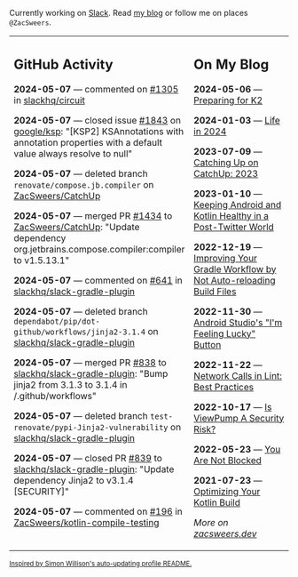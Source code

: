 Currently working on [Slack](https://slack.com/). Read [my blog](https://zacsweers.dev/) or follow me on places `@ZacSweers`.

<table><tr><td valign="top" width="60%">

## GitHub Activity
<!-- githubActivity starts -->
**2024-05-07** — commented on [#1305](https://github.com/slackhq/circuit/pull/1305#issuecomment-2099344243) in [slackhq/circuit](https://github.com/slackhq/circuit)

**2024-05-07** — closed issue [#1843](https://github.com/google/ksp/issues/1843) on [google/ksp](https://github.com/google/ksp): "[KSP2]  KSAnnotations with annotation properties with a default value always resolve to null"

**2024-05-07** — deleted branch `renovate/compose.jb.compiler` on [ZacSweers/CatchUp](https://github.com/ZacSweers/CatchUp)

**2024-05-07** — merged PR [#1434](https://github.com/ZacSweers/CatchUp/pull/1434) to [ZacSweers/CatchUp](https://github.com/ZacSweers/CatchUp): "Update dependency org.jetbrains.compose.compiler:compiler to v1.5.13.1"

**2024-05-07** — commented on [#641](https://github.com/slackhq/slack-gradle-plugin/pull/641#issuecomment-2099062216) in [slackhq/slack-gradle-plugin](https://github.com/slackhq/slack-gradle-plugin)

**2024-05-07** — deleted branch `dependabot/pip/dot-github/workflows/jinja2-3.1.4` on [slackhq/slack-gradle-plugin](https://github.com/slackhq/slack-gradle-plugin)

**2024-05-07** — merged PR [#838](https://github.com/slackhq/slack-gradle-plugin/pull/838) to [slackhq/slack-gradle-plugin](https://github.com/slackhq/slack-gradle-plugin): "Bump jinja2 from 3.1.3 to 3.1.4 in /.github/workflows"

**2024-05-07** — deleted branch `test-renovate/pypi-Jinja2-vulnerability` on [slackhq/slack-gradle-plugin](https://github.com/slackhq/slack-gradle-plugin)

**2024-05-07** — closed PR [#839](https://github.com/slackhq/slack-gradle-plugin/pull/839) to [slackhq/slack-gradle-plugin](https://github.com/slackhq/slack-gradle-plugin): "Update dependency Jinja2 to v3.1.4 [SECURITY]"

**2024-05-07** — commented on [#196](https://github.com/ZacSweers/kotlin-compile-testing/pull/196#issuecomment-2098962688) in [ZacSweers/kotlin-compile-testing](https://github.com/ZacSweers/kotlin-compile-testing)
<!-- githubActivity ends -->
</td><td valign="top" width="40%">

## On My Blog
<!-- blog starts -->
**2024-05-06** — [Preparing for K2](https://www.zacsweers.dev/preparing-for-k2/)

**2024-01-03** — [Life in 2024](https://www.zacsweers.dev/life-in-2024/)

**2023-07-09** — [Catching Up on CatchUp: 2023](https://www.zacsweers.dev/catching-up-on-catchup-2023/)

**2023-01-10** — [Keeping Android and Kotlin Healthy in a Post-Twitter World](https://www.zacsweers.dev/keeping-android-healthy/)

**2022-12-19** — [Improving Your Gradle Workflow by Not Auto-reloading Build Files](https://www.zacsweers.dev/improving-your-workflow-by-not-auto-reloading-build-files/)

**2022-11-30** — [Android Studio's "I'm Feeling Lucky" Button](https://www.zacsweers.dev/android-studios-im-feeling-lucky-button/)

**2022-11-22** — [Network Calls in Lint: Best Practices](https://www.zacsweers.dev/network-calls-in-lint-best-practices/)

**2022-10-17** — [Is ViewPump A Security Risk?](https://www.zacsweers.dev/is-viewpump-a-security-risk/)

**2022-05-23** — [You Are Not Blocked](https://www.zacsweers.dev/you-are-not-blocked/)

**2021-07-23** — [Optimizing Your Kotlin Build](https://www.zacsweers.dev/optimizing-your-kotlin-build/)
<!-- blog ends -->
_More on [zacsweers.dev](https://zacsweers.dev/)_
</td></tr></table>

<sub><a href="https://simonwillison.net/2020/Jul/10/self-updating-profile-readme/">Inspired by Simon Willison's auto-updating profile README.</a></sub>